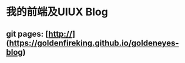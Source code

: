 # 我的前端及UIUX Blog

## git pages: [[http://](https://goldenfireking.github.io/goldeneyes-blog)](https://goldenfireking.github.io/goldeneyes-blog)
